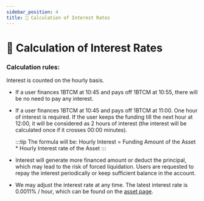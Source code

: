 ```yaml
---
sidebar_position: 4
title: 📝 Calculation of Interest Rates
---
```

# 📝 Calculation of Interest Rates

### Calculation rules: 
Interest is counted on the hourly basis.
  * If a user finances 1BTCM at 10:45 and pays off 1BTCM at 10:55, there will be no need to pay any interest.
  * If a user finances 1BTCM at 10:45 and pays off 1BTCM at 11:00. One hour of interest is required. If the user keeps the funding till the next hour at 12:00, it will be considered as 2 hours of interest (the interest will be calculated once if it crosses 00:00 minutes).

    :::tip The formula will be: 
    Hourly Interest = Funding Amount of the Asset * Hourly Interest rate of the Asset
    :::

* Interest will generate more financed amount or deduct the principal, which may lead to the risk of forced liquidation. Users are requested to repay the interest periodically or keep sufficient balance in the account. 

* We may adjust the interest rate at any time. The latest interest rate is 0.0011% / hour, which can be found on the [asset page](https://decatsdevapp.eurus.dev/dashboard).